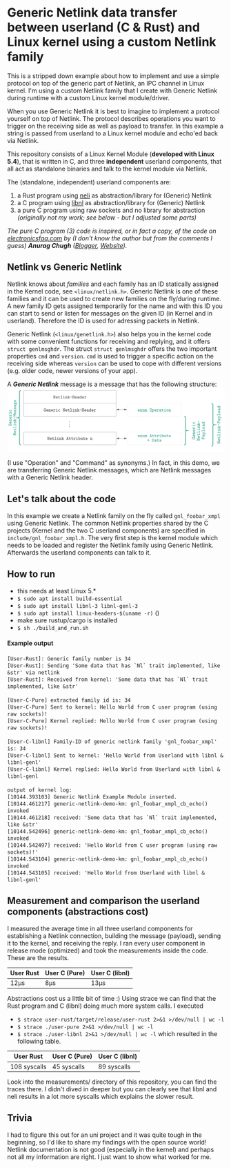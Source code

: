 # Generic Netlink data transfer between userland (C & Rust) and Linux kernel using a custom Netlink family

This is a stripped down example about how to implement and use a simple protocol on top of the generic part of 
Netlink, an IPC channel in Linux kernel. I'm using a custom Netlink family that I create with Generic Netlink 
during runtime with a custom Linux kernel module/driver.

When you use Generic Netlink it is best to imagine to implement a 
protocol yourself on top of Netlink. The protocol describes operations you want to trigger on the 
receiving side as well as payload to transfer. In this example a string is passed from userland to a Linux
kernel module and echo'ed back via Netlink.

This repository consists of a Linux Kernel Module (**developed with Linux 5.4**), that is written in C, and three 
**independent** userland components, that all act as standalone binaries and talk to the kernel module via 
Netlink.

The (standalone, independent) userland components are:
1) a Rust program using [neli](https://crates.io/crate/neli) as abstraction/library for (Generic) Netlink
2) a C program using [libnl](https://www.infradead.org/~tgr/libnl/) as abstraction/library for (Generic) Netlink
3) a pure C program using raw sockets and no library for abstraction _(originally not my work; see below - but I 
   adjusted some parts)_

*The pure C program (3) code is inspired, or in fact a copy, of the code on [electronicsfaq.com](http://www.electronicsfaq.com/2014/02/generic-netlink-sockets-example-code.html) by (I don't know the author but from the comments I guess) **Anurag Chugh** 
([Blogger](https://www.blogger.com/profile/15390575283968794206), [Website](http://www.lithiumhead.com/)).*

## Netlink vs Generic Netlink
Netlink knows about *families* and each family has an ID statically assigned in the Kernel code, 
see `<linux/netlink.h>`. Generic Netlink is one of these families and it can be used to create new families
on the fly/during runtime. A new family ID gets assigned temporarily for the name and with this ID you can
start to send or listen for messages on the given ID (in Kernel and in userland). Therefore the ID is used for adressing packets in Netlink.

Generic Netlink (`<linux/genetlink.h>`) also helps you in the kernel code with some convenient functions for 
receiving and replying, and it offers `struct genlmsghdr`. The struct `struct genlmsghdr` offers the two 
important properties `cmd` and `version`. `cmd` is used to trigger a specific action on the receiving side 
whereas `version` can be used to cope with different versions (e.g. older code, newer versions of your app).

A ***Generic Netlink*** message is a message that has the following structure:
![Overview Generic Netlink message](Generic%20Netlink%20Message%20Overview.png "Overview Generic Netlink message. I use operation and command as synonyms.")

(I use "Operation" and "Command" as synonyms.) In fact, in this demo, we are transferring Generic Netlink messages, 
which are Netlink messages with a Generic Netlink header.

## Let's talk about the code

In this example we create a Netlink family on the fly called 
`gnl_foobar_xmpl` using Generic Netlink. The common Netlink properties shared by the C projects (Kernel and 
the two C userland components) are specified in `include/gnl_foobar_xmpl.h`. The very first step is the 
kernel module which needs to be loaded and register the Netlink family using Generic Netlink. Afterwards 
the userland components can talk to it.

## How to run
- this needs at least Linux 5.*
- `$ sudo apt install build-essential`
- `$ sudo apt install libnl-3 libnl-genl-3`
- `$ sudo apt install linux-headers-$(uname -r)` ()
- make sure rustup/cargo is installed
- `$ sh ./build_and_run.sh`

#### Example output
```
[User-Rust]: Generic family number is 34
[User-Rust]: Sending 'Some data that has `Nl` trait implemented, like &str' via netlink
[User-Rust]: Received from kernel: 'Some data that has `Nl` trait implemented, like &str'

[User-C-Pure] extracted family id is: 34
[User-C-Pure] Sent to kernel: Hello World from C user program (using raw sockets)!
[User-C-Pure] Kernel replied: Hello World from C user program (using raw sockets)!

[User-C-libnl] Family-ID of generic netlink family 'gnl_foobar_xmpl' is: 34
[User-C-libnl] Sent to kernel: 'Hello World from Userland with libnl & libnl-genl'
[User-C-libnl] Kernel replied: Hello World from Userland with libnl & libnl-genl

output of kernel log:
[10144.393103] Generic Netlink Example Module inserted.
[10144.461217] generic-netlink-demo-km: gnl_foobar_xmpl_cb_echo() invoked
[10144.461218] received: 'Some data that has `Nl` trait implemented, like &str'
[10144.542496] generic-netlink-demo-km: gnl_foobar_xmpl_cb_echo() invoked
[10144.542497] received: 'Hello World from C user program (using raw sockets)!'
[10144.543104] generic-netlink-demo-km: gnl_foobar_xmpl_cb_echo() invoked
[10144.543105] received: 'Hello World from Userland with libnl & libnl-genl'

```

## Measurement and comparison the userland components (abstractions cost)
I measured the average time in all three userland components for establishing a Netlink connection,
building the message (payload), sending it to the kernel, and receiving the reply. I ran every user 
component in release mode (optimized) and took the measurements inside the code. These are the results.

| User Rust | User C (Pure) | User C (libnl) |
|-----------|---------------|----------------|
|      12µs |           8µs |           13µs |

Abstractions cost us a little bit of time :) Using strace we can find that the Rust program and C (libnl) 
doing much more system calls. I executed
- `$ strace user-rust/target/release/user-rust 2>&1 >/dev/null | wc -l`
- `$ strace ./user-pure 2>&1 >/dev/null | wc -l`
- `$ strace ./user-libnl 2>&1 >/dev/null | wc -l`
which resulted in the following table.

|  User Rust  | User C (Pure) | User C (libnl) |
|-------------|---------------|----------------|
| 108 syscalls |   45 syscalls |   89 syscalls |

Look into the measurements/ directory of this repository, you can find the traces there. I didn't dived 
in deeper but you can clearly see that libnl and neli results in a lot more syscalls which explains the 
slower result.

## Trivia
I had to figure this out for an uni project and it was quite tough in the beginning, so I'd like to
share my findings with the open source world! Netlink documentation is not good (especially in the 
kernel) and perhaps not all my information are right. I just want to show what worked for me.
